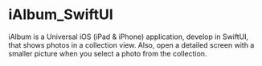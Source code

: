 # iAlbum_SwiftUI
iAlbum is a Universal iOS (iPad &amp; iPhone) application, develop in SwiftUI, that shows photos in a collection view. Also, open a detailed screen with a smaller picture when you select a photo from the collection.
